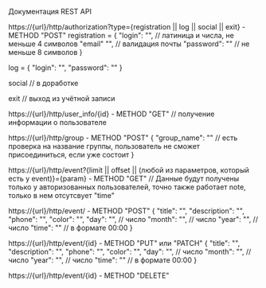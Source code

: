 Документация REST API

https://{url}/http/authorization?type={registration || log || social || exit} - METHOD "POST"
registration = 
{
    "login": "", // латиница и числа, не меньше 4 символов
    "email" "", // валидация почты
    "password": "" // не меньше 8 символов
}

log = 
{
    "login": "",
    "password": "" 
}

social // в доработке

exit // выход из учётной записи

https://{url}/http/user_info/{id} - METHOD "GET" // получение информации о пользователе

https://{url}/http/group - METHOD "POST"
{
    "group_name": "" // есть проверка на название группы, пользователь не сможет присоединиться, если уже состоит
}

https://{url}/http/event?{limit || offset || (любой из параметров, который есть у event)}={param} - METHOD "GET" // Данные будут получены только у авторизованных пользователей, точно также работает note, только в нем отсутсвует "time"

https://{url}/http/event/ - METHOD "POST"
{
    "title": "",
    "description": "",
    "phone": "",
    "color": "",
    "day": "", // число
    "month": "", // число
    "year": "", // число
    "time": "" // в формате 00:00
}

https://{url}/http/event/{id} - METHOD "PUT" или "PATCH"
{
    "title": "",
    "description": "",
    "phone": "",
    "color": "",
    "day": "", // число
    "month": "", // число
    "year": "", // число
    "time": "" // в формате 00:00
}

https://{url}/http/event/{id} - METHOD "DELETE"
